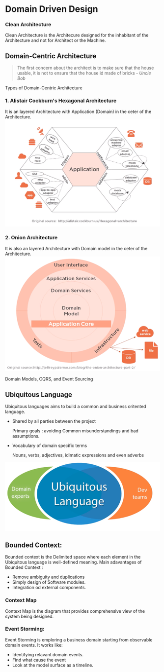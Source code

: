 # Domain Driven Design
### Clean Architecture
Clean Architecture is the Architecure designed for the inhabitant of the Architecture and not for Architect or the Machine.

## Domain-Centric Architecture
> The first concern about the architect is to make sure that the house usable, it is not to ensure that the house id made of bricks - *Uncle Bob*

Types of Domain-Centric Architecture
### 1. Alistair Cockburn's Hexagonal Architecture
It is an layered Architecture with Application (Domain) in the ceter of the Architecture.
![alt text](https://github.com/milindchavan12/DomainDriven/blob/master/assets/Hexagonal.png)

### 2. Onion Architecture
It is also an layered Architecture with Domain model in the ceter of the Architecture.
![alt text](https://github.com/milindchavan12/DomainDriven/blob/master/assets/Onion.png)

Domain Models, CQRS, and Event Sourcing

## Ubiquitous Language
Ubiquitous languages aims to build a common and business oritented language. 
- Shared by all parties between the project 

    Primary goals : avoiding Common misunderstandings and bad assumptions.
- Vocabulary of domain specific terms
   
    Nouns, verbs, adjectives, idimatic expressions and even adverbs

![alt text](https://github.com/milindchavan12/DomainDriven/blob/master/Ubiquitous.png)

## Bounded Context:
Bounded context is the Delimited space where each element in the Ubiquitous language is well-defined meaning.
Main adavantages of Bounded Context :
- Remove ambiguity and duplications
- Simply design of Software modules.
- Integration od external components.

### Context Map
Context Map is the diagram that provides comprehensive view of the system being designed.

### Event Storming:
Event Storming is emploring a business domain starting from observable domain events. It works like:
- Identifying relavant domain events.
- Find what cause the event
- Look at the model surface as a timeline.

